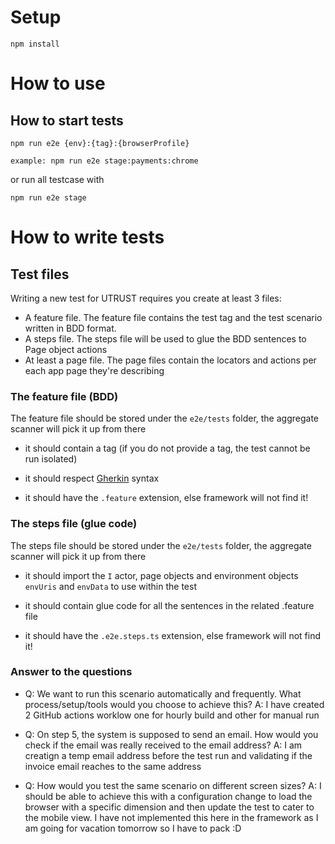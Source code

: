 # Setup

`npm install`

# How to use

## How to start tests

`npm run e2e {env}:{tag}:{browserProfile}`

`example: npm run e2e stage:payments:chrome`

or run all testcase with

`npm run e2e stage`

# How to write tests

## Test files

Writing a new test for UTRUST requires you create at least 3 files:

- A feature file. The feature file contains the test tag and the test scenario written in BDD format.
- A steps file. The steps file will be used to glue the BDD sentences to Page object actions
- At least a page file. The page files contain the locators and actions per each app page they're describing

### The feature file (BDD)

The feature file should be stored under the `e2e/tests` folder, the aggregate scanner will pick it up from there

- it should contain a tag (if you do not provide a tag, the test cannot be run isolated)

- it should respect [Gherkin](https://cucumber.io/docs/gherkin/) syntax

- it should have the `.feature` extension, else framework will not find it!

### The steps file (glue code)

The steps file should be stored under the `e2e/tests` folder, the aggregate scanner will pick it up from there

- it should import the `I` actor, page objects and environment objects `envUris` and `envData` to use within the test

- it should contain glue code for all the sentences in the related .feature file

- it should have the `.e2e.steps.ts` extension, else framework will not find it!

### Answer to the questions

- Q: We want to run this scenario automatically and frequently. What process/setup/tools would you choose to achieve this?
  A: I have created 2 GitHub actions worklow one for hourly build and other for manual run

- Q: On step 5, the system is supposed to send an email. How would you check if the email was really received to the email address?
  A: I am creatign a temp email address before the test run and validating if the invoice email reaches to the same address

- Q: How would you test the same scenario on different screen sizes?
  A: I should be able to achieve this with a configuration change to load the browser with a specific dimension and then update the test to cater to the mobile view. I have not
     implemented this here in the framework as I am going for vacation tomorrow so I have to pack :D